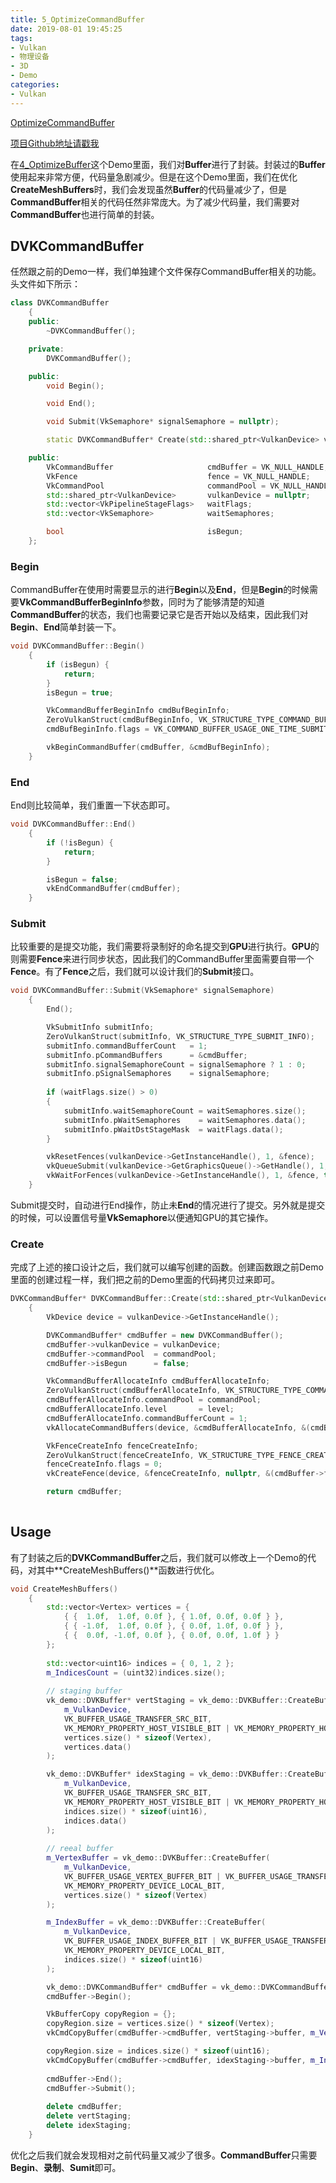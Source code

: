 ```yaml
---
title: 5_OptimizeCommandBuffer
date: 2019-08-01 19:45:25
tags:
- Vulkan
- 物理设备
- 3D
- Demo
categories:
- Vulkan
---
```


[OptimizeCommandBuffer](https://github.com/BobLChen/VulkanDemos/tree/master/examples/5_OptimizeCommandBuffer)

[项目Github地址请戳我](https://github.com/BobLChen/VulkanDemos)

在[4_OptimizeBuffer](http://xiaopengyou.fun/public/2019/08/01/4_OptimizeBuffer/#more)这个Demo里面，我们对**Buffer**进行了封装。封装过的**Buffer**使用起来非常方便，代码量急剧减少。但是在这个Demo里面，我们在优化**CreateMeshBuffers**时，我们会发现虽然**Buffer**的代码量减少了，但是**CommandBuffer**相关的代码任然非常庞大。为了减少代码量，我们需要对**CommandBuffer**也进行简单的封装。

<!-- more -->

## DVKCommandBuffer

任然跟之前的Demo一样，我们单独建个文件保存CommandBuffer相关的功能。头文件如下所示：

```c++
class DVKCommandBuffer
	{
	public:
		~DVKCommandBuffer();

	private:
		DVKCommandBuffer();

	public:
		void Begin();

		void End();

		void Submit(VkSemaphore* signalSemaphore = nullptr);

		static DVKCommandBuffer* Create(std::shared_ptr<VulkanDevice> vulkanDevice, VkCommandPool commandPool, VkCommandBufferLevel level = VK_COMMAND_BUFFER_LEVEL_PRIMARY);

	public:
		VkCommandBuffer						cmdBuffer = VK_NULL_HANDLE;
		VkFence								fence = VK_NULL_HANDLE;
		VkCommandPool						commandPool = VK_NULL_HANDLE;
		std::shared_ptr<VulkanDevice>		vulkanDevice = nullptr;
		std::vector<VkPipelineStageFlags>	waitFlags;
		std::vector<VkSemaphore>			waitSemaphores;

		bool								isBegun;
	};
```

### Begin

CommandBuffer在使用时需要显示的进行**Begin**以及**End**，但是**Begin**的时候需要**VkCommandBufferBeginInfo**参数，同时为了能够清楚的知道**CommandBuffer**的状态，我们也需要记录它是否开始以及结束，因此我们对**Begin**、**End**简单封装一下。

```c++
void DVKCommandBuffer::Begin()
	{
		if (isBegun) {
			return;
		}
		isBegun = true;

		VkCommandBufferBeginInfo cmdBufBeginInfo;
		ZeroVulkanStruct(cmdBufBeginInfo, VK_STRUCTURE_TYPE_COMMAND_BUFFER_BEGIN_INFO);
		cmdBufBeginInfo.flags = VK_COMMAND_BUFFER_USAGE_ONE_TIME_SUBMIT_BIT;

		vkBeginCommandBuffer(cmdBuffer, &cmdBufBeginInfo);
	}
```

### End

End则比较简单，我们重置一下状态即可。

```c++
void DVKCommandBuffer::End()
	{
		if (!isBegun) {
			return;
		}

		isBegun = false;
		vkEndCommandBuffer(cmdBuffer);
	}
```

### Submit

比较重要的是提交功能，我们需要将录制好的命名提交到**GPU**进行执行。**GPU**的则需要**Fence**来进行同步状态，因此我们的CommandBuffer里面需要自带一个**Fence**。有了**Fence**之后，我们就可以设计我们的**Submit**接口。

```c++
void DVKCommandBuffer::Submit(VkSemaphore* signalSemaphore)
	{
		End();

		VkSubmitInfo submitInfo;
		ZeroVulkanStruct(submitInfo, VK_STRUCTURE_TYPE_SUBMIT_INFO);
		submitInfo.commandBufferCount   = 1;
		submitInfo.pCommandBuffers      = &cmdBuffer;
		submitInfo.signalSemaphoreCount = signalSemaphore ? 1 : 0;
		submitInfo.pSignalSemaphores    = signalSemaphore;
		
		if (waitFlags.size() > 0) 
		{
			submitInfo.waitSemaphoreCount = waitSemaphores.size();
			submitInfo.pWaitSemaphores    = waitSemaphores.data();
			submitInfo.pWaitDstStageMask  = waitFlags.data();
		}

		vkResetFences(vulkanDevice->GetInstanceHandle(), 1, &fence);
		vkQueueSubmit(vulkanDevice->GetGraphicsQueue()->GetHandle(), 1, &submitInfo, fence);
		vkWaitForFences(vulkanDevice->GetInstanceHandle(), 1, &fence, true, MAX_uint64);
	}
```

Submit提交时，自动进行End操作，防止未**End**的情况进行了提交。另外就是提交的时候，可以设置信号量**VkSemaphore**以便通知GPU的其它操作。

### Create

完成了上述的接口设计之后，我们就可以编写创建的函数。创建函数跟之前Demo里面的创建过程一样，我们把之前的Demo里面的代码拷贝过来即可。

```c++
DVKCommandBuffer* DVKCommandBuffer::Create(std::shared_ptr<VulkanDevice> vulkanDevice, VkCommandPool commandPool, VkCommandBufferLevel level)
	{
		VkDevice device = vulkanDevice->GetInstanceHandle();

		DVKCommandBuffer* cmdBuffer = new DVKCommandBuffer();
		cmdBuffer->vulkanDevice = vulkanDevice;
		cmdBuffer->commandPool  = commandPool;
		cmdBuffer->isBegun      = false;

		VkCommandBufferAllocateInfo cmdBufferAllocateInfo;
		ZeroVulkanStruct(cmdBufferAllocateInfo, VK_STRUCTURE_TYPE_COMMAND_BUFFER_ALLOCATE_INFO);
		cmdBufferAllocateInfo.commandPool = commandPool;
		cmdBufferAllocateInfo.level       = level;
		cmdBufferAllocateInfo.commandBufferCount = 1;
		vkAllocateCommandBuffers(device, &cmdBufferAllocateInfo, &(cmdBuffer->cmdBuffer));

		VkFenceCreateInfo fenceCreateInfo;
		ZeroVulkanStruct(fenceCreateInfo, VK_STRUCTURE_TYPE_FENCE_CREATE_INFO);
		fenceCreateInfo.flags = 0;
		vkCreateFence(device, &fenceCreateInfo, nullptr, &(cmdBuffer->fence));

		return cmdBuffer;
	
```

## Usage

有了封装之后的**DVKCommandBuffer**之后，我们就可以修改上一个Demo的代码，对其中**CreateMeshBuffers()**函数进行优化。

```c++
void CreateMeshBuffers()
	{
		std::vector<Vertex> vertices = {
			{ {  1.0f,  1.0f, 0.0f }, { 1.0f, 0.0f, 0.0f } },
			{ { -1.0f,  1.0f, 0.0f }, { 0.0f, 1.0f, 0.0f } },
			{ {  0.0f, -1.0f, 0.0f }, { 0.0f, 0.0f, 1.0f } }
		};
        
		std::vector<uint16> indices = { 0, 1, 2 };
		m_IndicesCount = (uint32)indices.size();
        
		// staging buffer
		vk_demo::DVKBuffer* vertStaging = vk_demo::DVKBuffer::CreateBuffer(
			m_VulkanDevice, 
			VK_BUFFER_USAGE_TRANSFER_SRC_BIT, 
			VK_MEMORY_PROPERTY_HOST_VISIBLE_BIT | VK_MEMORY_PROPERTY_HOST_COHERENT_BIT, 
			vertices.size() * sizeof(Vertex), 
			vertices.data()
		);

		vk_demo::DVKBuffer* idexStaging = vk_demo::DVKBuffer::CreateBuffer(
			m_VulkanDevice, 
			VK_BUFFER_USAGE_TRANSFER_SRC_BIT, 
			VK_MEMORY_PROPERTY_HOST_VISIBLE_BIT | VK_MEMORY_PROPERTY_HOST_COHERENT_BIT, 
			indices.size() * sizeof(uint16), 
			indices.data()
		);
		
		// reeal buffer
		m_VertexBuffer = vk_demo::DVKBuffer::CreateBuffer(
			m_VulkanDevice, 
			VK_BUFFER_USAGE_VERTEX_BUFFER_BIT | VK_BUFFER_USAGE_TRANSFER_DST_BIT, 
			VK_MEMORY_PROPERTY_DEVICE_LOCAL_BIT, 
			vertices.size() * sizeof(Vertex)
		);

		m_IndexBuffer = vk_demo::DVKBuffer::CreateBuffer(
			m_VulkanDevice, 
			VK_BUFFER_USAGE_INDEX_BUFFER_BIT | VK_BUFFER_USAGE_TRANSFER_DST_BIT, 
			VK_MEMORY_PROPERTY_DEVICE_LOCAL_BIT, 
			indices.size() * sizeof(uint16)
		);

		vk_demo::DVKCommandBuffer* cmdBuffer = vk_demo::DVKCommandBuffer::Create(m_VulkanDevice, m_CommandPool);
		cmdBuffer->Begin();

		VkBufferCopy copyRegion = {};
		copyRegion.size = vertices.size() * sizeof(Vertex);
		vkCmdCopyBuffer(cmdBuffer->cmdBuffer, vertStaging->buffer, m_VertexBuffer->buffer, 1, &copyRegion);

		copyRegion.size = indices.size() * sizeof(uint16);
		vkCmdCopyBuffer(cmdBuffer->cmdBuffer, idexStaging->buffer, m_IndexBuffer->buffer, 1, &copyRegion);
        
		cmdBuffer->End();
		cmdBuffer->Submit();
        
		delete cmdBuffer;
		delete vertStaging;
		delete idexStaging;
	}
```

优化之后我们就会发现相对之前代码量又减少了很多。**CommandBuffer**只需要**Begin**、**录制**、**Sumit**即可。

